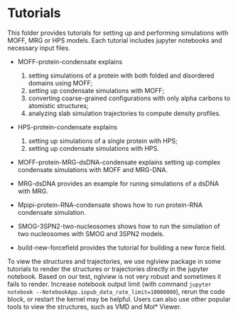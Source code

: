 # Tutorials

This folder provides tutorials for setting up and performing simulations with MOFF, MRG or HPS models. Each tutorial includes jupyter notebooks and necessary input files. 

- MOFF-protein-condensate explains 
    1. setting simulations of a protein with both folded and disordered domains using MOFF; 
    2. setting up condensate simulations with MOFF; 
    3. converting coarse-grained configurations with only alpha carbons to atomistic structures;
    4. analyzing slab simulation trajectories to compute density profiles. 

- HPS-protein-condensate explains
    1. setting up simulations of a single protein with HPS;
    2. setting up condensate simulations with HPS. 

- MOFF-protein-MRG-dsDNA-condensate explains setting up complex condensate simulations with MOFF and MRG-DNA.

- MRG-dsDNA provides an example for runing simulations of a dsDNA with MRG. 

- Mpipi-protein-RNA-condensate shows how to run protein-RNA condensate simulation. 

- SMOG-3SPN2-two-nucleosomes shows how to run the simulation of two nucleosomes with SMOG and 3SPN2 models. 

- build-new-forcefield provides the tutorial for building a new force field. 

To view the structures and trajectories, we use nglview package in some tutorials to render the structures or trajectories directly in the jupyter notebook. Based on our test, nglview is not very robust and sometimes it fails to render. Increase notebook output limit (with command `jupyter notebook --NotebookApp.iopub_data_rate_limit=10000000`), rerun the code block, or restart the kernel may be helpful. Users can also use other popular tools to view the structures, such as VMD and Mol* Viewer. 

